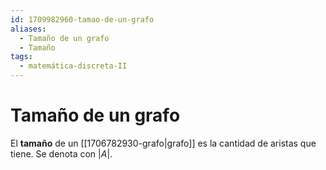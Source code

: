 ```yaml
---
id: 1709982960-tamao-de-un-grafo
aliases:
  - Tamaño de un grafo
  - Tamaño
tags:
  - matemática-discreta-II
---
```


# Tamaño de un grafo

El **tamaño** de un [[1706782930-grafo|grafo]] es la cantidad de aristas que tiene. Se denota con $|A|$.
